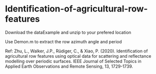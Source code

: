 # Identification-of-agricultural-row-features

Download the dataExample and unzip to your prefered location

Use Demon.m to extract the row azimuth angle and period

Ref: Zhu, L., Walker, J.P., Rüdiger, C., & Xiao, P. (2020). Identification of agricultural row features using optical data for scattering and reflectance modelling over periodic surfaces. IEEE Journal of Selected Topics in Applied Earth Observations and Remote Sensing, 13, 1729-1739. 
